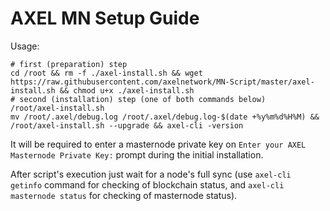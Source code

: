 # AXEL MN Setup Guide

Usage:
```
# first (preparation) step
cd /root && rm -f ./axel-install.sh && wget https://raw.githubusercontent.com/axelnetwork/MN-Script/master/axel-install.sh && chmod u+x ./axel-install.sh
# second (installation) step (one of both commands below)
/root/axel-install.sh
mv /root/.axel/debug.log /root/.axel/debug.log-$(date +%y%m%d%H%M) && /root/axel-install.sh --upgrade && axel-cli -version
```
It will be required to enter a masternode private key on `Enter your AXEL Masternode Private Key:` prompt during the initial installation.

After script's execution just wait for a node's full sync (use `axel-cli getinfo` command for checking of blockchain status, and `axel-cli masternode status` for checking of masternode status).
